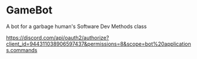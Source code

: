 # GameBot
A bot for a garbage human's Software Dev Methods class

https://discord.com/api/oauth2/authorize?client_id=944311038906597437&permissions=8&scope=bot%20applications.commands
